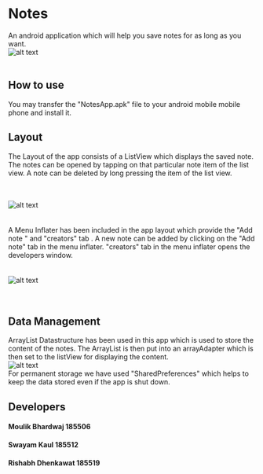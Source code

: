 # Notes
An android application which will help you save notes for as long as you want. 
<br />
![alt text](https://github.com/swayamkaul/Notes/blob/master/screenShots/Mainactivity.png)
<br />
<br />
## How to use
You may transfer the "NotesApp.apk" file to your android mobile mobile phone and install it.

## Layout 
The Layout of the app consists of a ListView which displays the saved note. The notes can be opened by tapping on that particular note item of the list view. 
A note can be deleted by long pressing the item of the list view.
<br />
<br />
<br />

![alt text](https://github.com/swayamkaul/Notes/blob/master/screenShots/deleteNote.png)
<br />
<br />
<br />
A Menu Inflater has been included in the app layout which provide the "Add note " and "creators" tab .
A new note can be added by clicking on the "Add note" tab in the menu inflater.
"creators" tab in the menu inflater opens the developers window.
<br />
<br />
<br />
![alt text](https://github.com/swayamkaul/Notes/blob/master/screenShots/MenuInflater.png)
<br />
<br />
<br />

## Data Management
ArrayList Datastructure has been used in this app which is used to store the content of the notes. The ArrayList is then put into an arrayAdapter which is then set to the listView for displaying the content.
<br />
![alt text](https://github.com/swayamkaul/Notes/blob/master/screenShots/code.png)
<br />
For permanent storage we have used "SharedPreferences" which helps to keep the data stored even if the app is shut down.  

## Developers
#### Moulik Bhardwaj 185506 
#### Swayam Kaul 185512 
#### Rishabh Dhenkawat 185519

